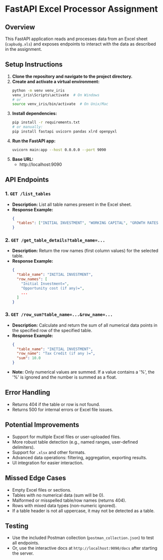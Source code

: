 # FastAPI Excel Processor Assignment

## Overview
This FastAPI application reads and processes data from an Excel sheet (`capbudg.xls`) and exposes endpoints to interact with the data as described in the assignment.

## Setup Instructions

1. **Clone the repository and navigate to the project directory.**
2. **Create and activate a virtual environment:**
   ```sh
   python -m venv venv_iris
   venv_iris\Scripts\activate  # On Windows
   # or
   source venv_iris/bin/activate  # On Unix/Mac
   ```
3. **Install dependencies:**
   ```sh
   pip install -r requirements.txt
   # or manually:
   pip install fastapi uvicorn pandas xlrd openpyxl
   ```
4. **Run the FastAPI app:**
   ```sh
   uvicorn main:app --host 0.0.0.0 --port 9090
   ```
5. **Base URL:**
   - http://localhost:9090

## API Endpoints

### 1. `GET /list_tables`
- **Description:** List all table names present in the Excel sheet.
- **Response Example:**
  ```json
  {
    "tables": ["INITIAL INVESTMENT", "WORKING CAPITAL", "GROWTH RATES", ...]
  }
  ```

### 2. `GET /get_table_details?table_name=...`
- **Description:** Return the row names (first column values) for the selected table.
- **Response Example:**
  ```json
  {
    "table_name": "INITIAL INVESTMENT",
    "row_names": [
      "Initial Investment=",
      "Opportunity cost (if any)=",
      ...
    ]
  }
  ```

### 3. `GET /row_sum?table_name=...&row_name=...`
- **Description:** Calculate and return the sum of all numerical data points in the specified row of the specified table.
- **Response Example:**
  ```json
  {
    "table_name": "INITIAL INVESTMENT",
    "row_name": "Tax Credit (if any )=",
    "sum": 10.0
  }
  ```
- **Note:** Only numerical values are summed. If a value contains a '%', the '%' is ignored and the number is summed as a float.

## Error Handling
- Returns 404 if the table or row is not found.
- Returns 500 for internal errors or Excel file issues.

## Potential Improvements
- Support for multiple Excel files or user-uploaded files.
- More robust table detection (e.g., named ranges, user-defined delimiters).
- Support for `.xlsx` and other formats.
- Advanced data operations: filtering, aggregation, exporting results.
- UI integration for easier interaction.

## Missed Edge Cases
- Empty Excel files or sections.
- Tables with no numerical data (sum will be 0).
- Malformed or misspelled table/row names (returns 404).
- Rows with mixed data types (non-numeric ignored).
- If a table header is not all uppercase, it may not be detected as a table.

## Testing
- Use the included Postman collection (`postman_collection.json`) to test all endpoints.
- Or, use the interactive docs at `http://localhost:9090/docs` after starting the server. 